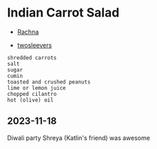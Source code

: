 # Indian Carrot Salad

- [Rachna](https://rachnacooks.com/indian-carrot-salad)

- [twosleevers](https://twosleevers.com/carrot-salad/)

```
shredded carrots
salt
sugar
cumin
toasted and crushed peanuts
lime or lemon juice
chopped cilantro
hot (olive) oil
```

## 2023-11-18
Diwali party Shreya (Katlin's friend) was awesome